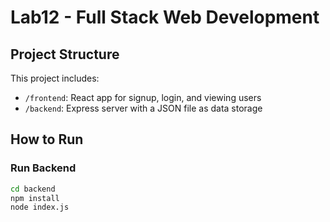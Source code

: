 # Lab12 - Full Stack Web Development

## Project Structure
This project includes:

- `/frontend`: React app for signup, login, and viewing users
- `/backend`: Express server with a JSON file as data storage

## How to Run

### Run Backend
```bash
cd backend
npm install
node index.js
